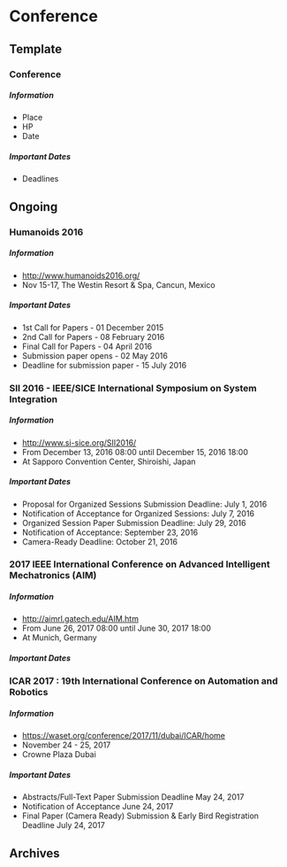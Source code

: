 # Conference

## Template

### Conference

##### Information
- Place
- HP
- Date

##### Important Dates
- Deadlines

## Ongoing

### Humanoids 2016

##### Information
- http://www.humanoids2016.org/
- Nov 15-17, The Westin Resort & Spa, Cancun, Mexico

##### Important Dates
- 1st Call for Papers - 01 December 2015
- 2nd Call for Papers - 08 February 2016
- Final Call for Papers - 04 April 2016
- Submission paper opens - 02 May 2016
- Deadline for submission paper - 15 July 2016

### SII 2016 - IEEE/SICE International Symposium on System Integration

##### Information
- http://www.si-sice.org/SII2016/
- From December 13, 2016 08:00 until December 15, 2016 18:00
- At Sapporo Convention Center, Shiroishi, Japan

##### Important Dates
- Proposal for Organized Sessions Submission Deadline: July 1, 2016
- Notification of Acceptance for Organized Sessions: July 7, 2016 
- Organized Session Paper Submission Deadline: July 29, 2016 
- Notification of Acceptance: September 23, 2016
- Camera-Ready Deadline: October 21, 2016

### 2017 IEEE International Conference on Advanced Intelligent Mechatronics (AIM)

##### Information
- http://aimrl.gatech.edu/AIM.htm
- From June 26, 2017 08:00 until June 30, 2017 18:00
- At Munich, Germany

##### Important Dates

### ICAR 2017 : 19th International Conference on Automation and Robotics

##### Information
- https://waset.org/conference/2017/11/dubai/ICAR/home
- November 24 - 25, 2017
- Crowne Plaza Dubai

##### Important Dates
- Abstracts/Full-Text Paper Submission Deadline	 	May 24, 2017
- Notification of Acceptance	 	June 24, 2017
- Final Paper (Camera Ready) Submission & Early Bird Registration Deadline	 	July 24, 2017


## Archives
